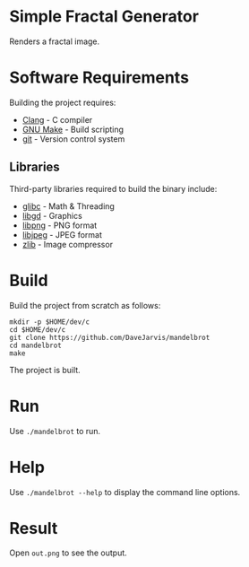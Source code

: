 # Simple Fractal Generator

Renders a fractal image.

# Software Requirements

Building the project requires:

* [Clang](http://clang.llvm.org/) - C compiler
* [GNU Make](https://www.gnu.org/software/make/) - Build scripting
* [git](https://git-scm.com/) - Version control system

## Libraries

Third-party libraries required to build the binary include:

* [glibc](https://www.gnu.org/software/libc/) - Math & Threading
* [libgd](https://libgd.github.io/) - Graphics
* [libpng](http://www.libpng.org/pub/png/libpng.html) - PNG format
* [libjpeg](http://libjpeg.sourceforge.net/) - JPEG format
* [zlib](https://www.zlib.net/) - Image compressor

# Build

Build the project from scratch as follows:

```
mkdir -p $HOME/dev/c
cd $HOME/dev/c
git clone https://github.com/DaveJarvis/mandelbrot
cd mandelbrot
make
```

The project is built.

# Run

Use `./mandelbrot` to run.

# Help

Use `./mandelbrot --help` to display the command line options.

# Result

Open `out.png` to see the output.


